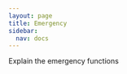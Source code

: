 ```yaml
---
layout: page
title: Emergency
sidebar:
  nav: docs
---
```


Explain the emergency functions
